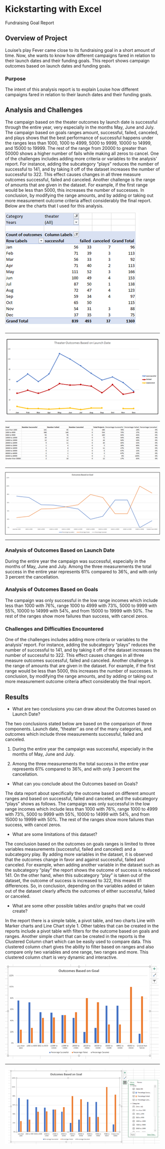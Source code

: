 # Kickstarting with Excel

 Fundraising Goal Report

 ## Overview of Project

Louise’s play Fever came close to its fundraising goal in a short amount of time. Now, she wants to know how different campaigns fared in relation to their launch dates and their funding goals. This report shows campaign outcomes based on launch dates and funding goals.  

 ### Purpose

The intent of this analysis report is to explain Louise how different campaigns fared in relation to their launch dates and their funding goals.  

## Analysis and Challenges

The campaign based on the theater outcomes by launch date is successful through the entire year, very especially in the months May, June and July. The campaign based on goals ranges amount, successful, failed, canceled, and plays shows that the best performance of successful happens under the ranges less than 1000, 1000 to 4999, 5000 to 9999, 10000 to 14999, and 15000 to 19999. The rest of the range from 20000 to greater than 50000 shows a higher number of fails while making all zeros to cancel. One of the challenges includes adding more criteria or variables to the analysis’ report. For instance, adding the subcategory “plays” reduces the number of successful to 141, and by taking it off of the dataset increases the number of successful to 322. This effect causes changes in all three measure outcomes successful, failed and canceled. Another challenge is the range of amounts that are given in the dataset. For example, if the first range would be less than 5000, this increases the number of successes. In conclusion, by modifying the range amounts, and by adding or taking out more measurement outcome criteria affect considerably the final report. Below are the charts that I used for this analysis. 

![This table shows Theater outcomes versus launch dates](https://github.com/jimmycastillo23/Challenge1/blob/main/Table_Theater_Outcomes_vs_Launch.png)

---

![This chart shows Theater outcomes versus launch dates](https://github.com/jimmycastillo23/Challenge1/blob/main/Theater_Outcomes_vs_Launch.png)

---

![This table shows Theater outcomes versus launch dates](https://github.com/jimmycastillo23/Challenge1/blob/main/Table_Outcomes_vs_Goals..png)

---

![This chart shows outcomes versus goals](https://github.com/jimmycastillo23/Challenge1/blob/main/Outcomes_vs_Goals.png) 

---

### Analysis of Outcomes Based on Launch Date

During the entire year the campaign was successful, especially in the months of May, June and July. Among the three measurements the total success in the entire year represents 61% compared to 36%, and with only 3 percent the cancellation.   

 ### Analysis of Outcomes Based on Goals

 The campaign was only successful in the low range incomes which include less than 1000 with 76%, range 1000 to 4999 with 73%, 5000 to 9999 with 55%, 10000 to 14999 with 54%, and from 15000 to 19999 with 50%. The rest of the ranges show more failures than success, with cancel zeros.

 ### Challenges and Difficulties Encountered

 One of the challenges includes adding more criteria or variables to the analysis’ report. For instance, adding the subcategory “plays” reduces the number of successful to 141, and by taking it off of the dataset increases the number of successful to 322. This effect causes changes in all three measure outcomes successful, failed and canceled. Another challenge is the range of amounts that are given in the dataset. For example, if the first range would be less than 5000, this increases the number of successes. In conclusion, by modifying the range amounts, and by adding or taking out more measurement outcome criteria affect considerably the final report.

## Results

 - What are two conclusions you can draw about the Outcomes based on Launch Date?

 The two conclusions stated below are based on the comparison of three components. Launch date, “theater” as one of the many categories, and outcomes which include three measurements successful, failed and canceled.     

 1. During the entire year the campaign was successful, especially in the months of May, June and July. 

 2. Among the three measurements the total success in the entire year represents 61% compared to 36%, and with only 3 percent the cancellation.   

   - What can you conclude about the Outcomes based on Goals?

The data report about specifically the outcome based on different amount ranges and based on successful, failed and canceled, and the subcategory “plays” shows as follows. The campaign was only successful in the low range incomes which include less than 1000 with 76%, range 1000 to 4999 with 73%, 5000 to 9999 with 55%, 10000 to 14999 with 54%, and from 15000 to 19999 with 50%. The rest of the ranges show more failures than success, with cancel zeros.     

- What are some limitations of this dataset?

The conclusion based on the outcomes on goals ranges is limited to three  variables measurements (successful, failed and canceled) and a subcategory play. By adding more variables in the dataset, it is observed that the outcomes change in favor and against successful, failed and canceled. For example, when adding another variable in the dataset such as the subcategory “play” the report shows the outcome of success is reduced 141. On the other hand, when this subcategory “play” is taken out of the dataset, the outcome of success is increased to 322, this means 81 differences. So, in conclusion, depending on the variables added or taken out of the dataset clearly affects the outcomes of either successful, failed or canceled.         

 - What are some other possible tables and/or graphs that we could create?

 
In the report there is a simple table, a pivot table, and two charts Line with Marker charts and Line Chart style 1. Other tables that can be created in the reports include a pivot table with filters for the outcome based on goals and ranges. Another simple chart that can be created in the reports is the Clustered Column chart which can be easily used to compare data. This clustered column chart gives the ability to filter based on ranges and also compare only two variables and one range, two ranges and more. This clustered column chart is very dynamic and interactive.    

![Suggested chart to easy filter and compare data](https://github.com/jimmycastillo23/Challenge1/blob/main/Suggested%20charts%20with%20Filters.png)

---

![Suggested chart with displayed filters](https://github.com/jimmycastillo23/Challenge1/blob/main/Suggested%20charts%20with%20Displayed%20Filters.png)



 

 
